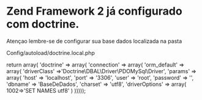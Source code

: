 <h1>Zend Framework 2 já configurado com doctrine.</h1>
Atençao lembre-se de configurar sua base dados localizada na pasta

Config/autoload/doctrine.local.php

return array(
                'doctrine' => array(
                                'connection' => array(
                                                'orm_default' => array(
                                                                'driverClass' =>'Doctrine\DBAL\Driver\PDOMySql\Driver',
                                                                'params' => array(
                                                                                'host'     => 'localhost',
                                                                                'port'     => '3306',
                                                                                'user'     => 'root',
                                                                                'password' => '',
                                                                                'dbname'   => 'BaseDeDados',
                                                                    'charset' => 'utf8',
                                                                    'driverOptions' => array(
                                                                                    1002=>'SET NAMES utf8'
                                                                    )
                                                                )))));

